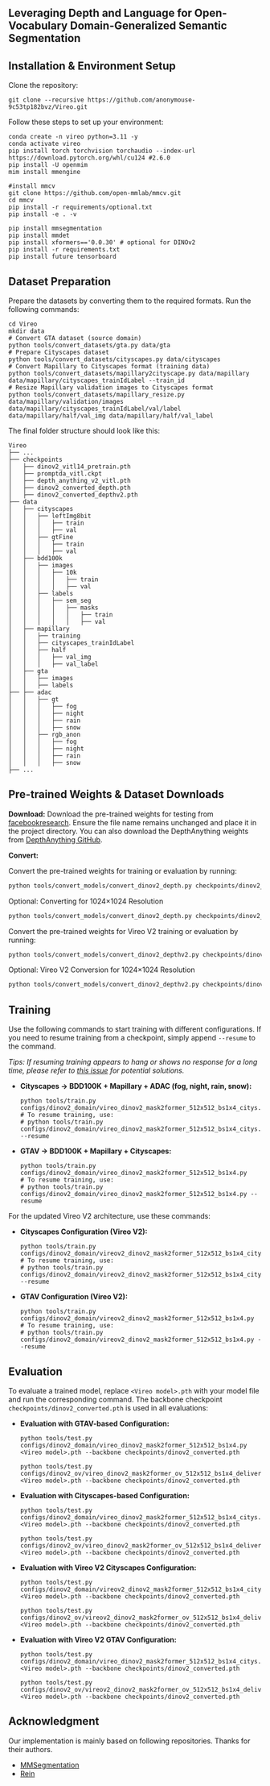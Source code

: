 ## Leveraging Depth and Language for Open-Vocabulary Domain-Generalized Semantic Segmentation

## Installation & Environment Setup

Clone the repository:

```
git clone --recursive https://github.com/anonymouse-9c53tp182bvz/Vireo.git
```

Follow these steps to set up your environment:

```
conda create -n vireo python=3.11 -y
conda activate vireo
pip install torch torchvision torchaudio --index-url https://download.pytorch.org/whl/cu124 #2.6.0
pip install -U openmim
mim install mmengine

#install mmcv
git clone https://github.com/open-mmlab/mmcv.git
cd mmcv
pip install -r requirements/optional.txt
pip install -e . -v

pip install mmsegmentation
pip install mmdet
pip install xformers=='0.0.30' # optional for DINOv2
pip install -r requirements.txt
pip install future tensorboard
```

## Dataset Preparation

Prepare the datasets by converting them to the required formats. Run the following commands:

```
cd Vireo
mkdir data
# Convert GTA dataset (source domain)
python tools/convert_datasets/gta.py data/gta
# Prepare Cityscapes dataset
python tools/convert_datasets/cityscapes.py data/cityscapes
# Convert Mapillary to Cityscapes format (training data)
python tools/convert_datasets/mapillary2cityscape.py data/mapillary data/mapillary/cityscapes_trainIdLabel --train_id
# Resize Mapillary validation images to Cityscapes format
python tools/convert_datasets/mapillary_resize.py data/mapillary/validation/images data/mapillary/cityscapes_trainIdLabel/val/label data/mapillary/half/val_img data/mapillary/half/val_label
```

The final folder structure should look like this:

```
Vireo
├── ...
├── checkpoints
│   ├── dinov2_vitl14_pretrain.pth
│   ├── promptda_vitl.ckpt
│   ├── depth_anything_v2_vitl.pth
│   ├── dinov2_converted_depth.pth
│   ├── dinov2_converted_depthv2.pth
├── data
│   ├── cityscapes
│   │   ├── leftImg8bit
│   │   │   ├── train
│   │   │   ├── val
│   │   ├── gtFine
│   │   │   ├── train
│   │   │   ├── val
│   ├── bdd100k
│   │   ├── images
│   │   │   ├── 10k
│   │   │   │   ├── train
│   │   │   │   ├── val
│   │   ├── labels
│   │   │   ├── sem_seg
│   │   │   │   ├── masks
│   │   │   │   │   ├── train
│   │   │   │   │   ├── val
│   ├── mapillary
│   │   ├── training
│   │   ├── cityscapes_trainIdLabel
│   │   ├── half
│   │   │   ├── val_img
│   │   │   ├── val_label
│   ├── gta
│   │   ├── images
│   │   ├── labels
├── ├── adac
│   │   ├── gt
│   │   │   ├── fog
│   │   │   ├── night
│   │   │   ├── rain
│   │   │   ├── snow
│   │   ├── rgb_anon
│   │   │   ├── fog
│   │   │   ├── night
│   │   │   ├── rain
│   │   │   ├── snow
├── ...

```

## Pre-trained Weights & Dataset Downloads

**Download:** 
Download the pre-trained weights for testing from [facebookresearch](https://dl.fbaipublicfiles.com/dinov2/dinov2_vitl14/dinov2_vitl14_pretrain.pth). Ensure the file name remains unchanged and place it in the project directory. You can also download the DepthAnything weights from [DepthAnything GitHub](https://github.com/DepthAnything/Depth-Anything-V2).

**Convert:** 

Convert the pre-trained weights for training or evaluation by running:

```bash
python tools/convert_models/convert_dinov2_depth.py checkpoints/dinov2_vitl14_pretrain.pth checkpoints/depth_anything_v2_vitl.pth checkpoints/dinov2_converted_depth.pth
```

Optional: Converting for 1024×1024 Resolution

```bash
python tools/convert_models/convert_dinov2_depth.py checkpoints/dinov2_vitl14_pretrain.pth checkpoints/depth_anything_v2_vitl.pth checkpoints/dinov2_converted_depth_1024x1024.pth --height 1024 --width 1024
```

Convert the pre-trained weights for Vireo V2 training or evaluation by running:

```bash
python tools/convert_models/convert_dinov2_depthv2.py checkpoints/dinov2_vitl14_pretrain.pth checkpoints/promptda_vitl.ckpt checkpoints/dinov2_converted_depthv2.pth
```

Optional: Vireo V2 Conversion for 1024×1024 Resolution

```bash
python tools/convert_models/convert_dinov2_depthv2.py checkpoints/dinov2_vitl14_pretrain.pth checkpoints/promptda_vitl.ckpt checkpoints/dinov2_converted_depth_1024x1024.pth
```

## Training

Use the following commands to start training with different configurations. If you need to resume training from a checkpoint, simply append `--resume` to the command.

*Tips: If resuming training appears to hang or shows no response for a long time, please refer to [this issue](https://github.com/open-mmlab/mmsegmentation/issues/3671) for potential solutions.*

- **Cityscapes → BDD100K + Mapillary + ADAC (fog, night, rain, snow):**

  ```
  python tools/train.py configs/dinov2_domain/vireo_dinov2_mask2former_512x512_bs1x4_citys.py
  # To resume training, use:
  # python tools/train.py configs/dinov2_domain/vireo_dinov2_mask2former_512x512_bs1x4_citys.py --resume
  ```

- **GTAV → BDD100K + Mapillary + Cityscapes:**

  ```
  python tools/train.py configs/dinov2_domain/vireo_dinov2_mask2former_512x512_bs1x4.py
  # To resume training, use:
  # python tools/train.py configs/dinov2_domain/vireo_dinov2_mask2former_512x512_bs1x4.py --resume
  ```

For the updated Vireo V2 architecture, use these commands:

- **Cityscapes Configuration (Vireo V2):**

  ```
  python tools/train.py configs/dinov2_domain/vireov2_dinov2_mask2former_512x512_bs1x4_citys.py
  # To resume training, use:
  # python tools/train.py configs/dinov2_domain/vireov2_dinov2_mask2former_512x512_bs1x4_citys.py --resume
  ```

- **GTAV Configuration (Vireo V2):**

  ```
  python tools/train.py configs/dinov2_domain/vireov2_dinov2_mask2former_512x512_bs1x4.py
  # To resume training, use:
  # python tools/train.py configs/dinov2_domain/vireov2_dinov2_mask2former_512x512_bs1x4.py --resume
  ```



## Evaluation

To evaluate a trained model, replace `<Vireo model>.pth` with your model file and run the corresponding command. The backbone checkpoint `checkpoints/dinov2_converted.pth` is used in all evaluations:

- **Evaluation with GTAV-based Configuration:**

  ```
  python tools/test.py configs/dinov2_domain/vireo_dinov2_mask2former_512x512_bs1x4.py <Vireo model>.pth --backbone checkpoints/dinov2_converted.pth
  
  python tools/test.py configs/dinov2_ov/vireo_dinov2_mask2former_ov_512x512_bs1x4_deliver.py <Vireo model>.pth --backbone checkpoints/dinov2_converted.pth
  ```

- **Evaluation with Cityscapes-based Configuration:**

  ```
  python tools/test.py configs/dinov2_domain/vireo_dinov2_mask2former_512x512_bs1x4_citys.py <Vireo model>.pth --backbone checkpoints/dinov2_converted.pth
  
  python tools/test.py configs/dinov2_ov/vireo_dinov2_mask2former_ov_512x512_bs1x4_deliver.py <Vireo model>.pth --backbone checkpoints/dinov2_converted.pth
  ```

- **Evaluation with Vireo V2 Cityscapes Configuration:**

  ```
  python tools/test.py configs/dinov2_domain/vireov2_dinov2_mask2former_512x512_bs1x4_citys.py <Vireo model>.pth --backbone checkpoints/dinov2_converted.pth
  
  python tools/test.py configs/dinov2_ov/vireov2_dinov2_mask2former_ov_512x512_bs1x4_deliver.py <Vireo model>.pth --backbone checkpoints/dinov2_converted.pth
  ```

- **Evaluation with Vireo V2 GTAV Configuration:**

  ```
  python tools/test.py configs/dinov2_domain/vireo_dinov2_mask2former_512x512_bs1x4_citys.py <Vireo model>.pth --backbone checkpoints/dinov2_converted.pth
  
  python tools/test.py configs/dinov2_ov/vireov2_dinov2_mask2former_ov_512x512_bs1x4_deliver.py <Vireo model>.pth --backbone checkpoints/dinov2_converted.pth
  ```

## Acknowledgment

Our implementation is mainly based on following repositories. Thanks for their authors.

- [MMSegmentation](https://github.com/open-mmlab/mmsegmentation)
- [Rein](https://github.com/w1oves/Rein)
